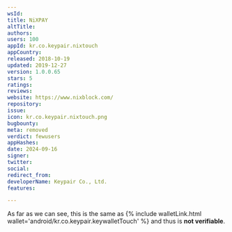 ```yaml
---
wsId: 
title: NiXPAY
altTitle: 
authors: 
users: 100
appId: kr.co.keypair.nixtouch
appCountry: 
released: 2018-10-19
updated: 2019-12-27
version: 1.0.0.65
stars: 5
ratings: 
reviews: 
website: https://www.nixblock.com/
repository: 
issue: 
icon: kr.co.keypair.nixtouch.png
bugbounty: 
meta: removed
verdict: fewusers
appHashes: 
date: 2024-09-16
signer: 
twitter: 
social: 
redirect_from: 
developerName: Keypair Co., Ltd.
features: 

---
```


<!-- nosource -->
As far as we can see, this is the same as
{% include walletLink.html wallet='android/kr.co.keypair.keywalletTouch' %} and thus is **not verifiable**.
